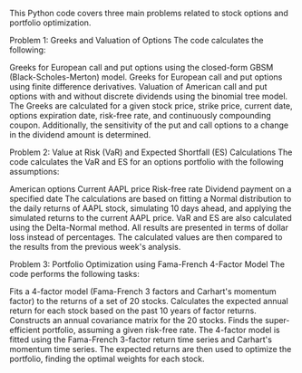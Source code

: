 This Python code covers three main problems related to stock options and portfolio optimization.

Problem 1: Greeks and Valuation of Options
The code calculates the following:

Greeks for European call and put options using the closed-form GBSM (Black-Scholes-Merton) model.
Greeks for European call and put options using finite difference derivatives.
Valuation of American call and put options with and without discrete dividends using the binomial tree model.
The Greeks are calculated for a given stock price, strike price, current date, options expiration date, risk-free rate, and continuously compounding coupon. Additionally, the sensitivity of the put and call options to a change in the dividend amount is determined.

Problem 2: Value at Risk (VaR) and Expected Shortfall (ES) Calculations
The code calculates the VaR and ES for an options portfolio with the following assumptions:

American options
Current AAPL price
Risk-free rate
Dividend payment on a specified date
The calculations are based on fitting a Normal distribution to the daily returns of AAPL stock, simulating 10 days ahead, and applying the simulated returns to the current AAPL price. VaR and ES are also calculated using the Delta-Normal method. All results are presented in terms of dollar loss instead of percentages. The calculated values are then compared to the results from the previous week's analysis.

Problem 3: Portfolio Optimization using Fama-French 4-Factor Model
The code performs the following tasks:

Fits a 4-factor model (Fama-French 3 factors and Carhart's momentum factor) to the returns of a set of 20 stocks.
Calculates the expected annual return for each stock based on the past 10 years of factor returns.
Constructs an annual covariance matrix for the 20 stocks.
Finds the super-efficient portfolio, assuming a given risk-free rate.
The 4-factor model is fitted using the Fama-French 3-factor return time series and Carhart's momentum time series. The expected returns are then used to optimize the portfolio, finding the optimal weights for each stock.
